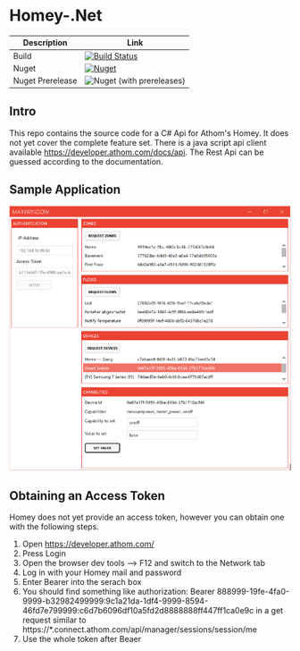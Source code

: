 # Homey-.Net

|Description      |Link        |
|-----------------|------------|
|Build            |[![Build Status](https://my-tech-projects.visualstudio.com/Homey-.Net/_apis/build/status/Release%20Build?branchName=master)](https://my-tech-projects.visualstudio.com/Homey-.Net/_build/latest?definitionId=12&branchName=master)|
|Nuget            |[![Nuget](https://img.shields.io/nuget/v/Homey.Net)](https://www.nuget.org/packages/Homey.Net)|
|Nuget Prerelease |![Nuget (with prereleases)](https://img.shields.io/nuget/vpre/Homey.Net)

## Intro
This repo contains the source code for a C# Api for Athom's Homey.
It does not yet cover the complete feature set.
There is a java script api client available https://developer.athom.com/docs/api.
The Rest Api can be guessed according to the documentation.

## Sample Application
![Screenshot](docu/screenshot.png)

## Obtaining an Access Token
Homey does not yet provide an access token, however you can obtain one with the following steps.

1. Open https://developer.athom.com/
2. Press Login
3. Open the browser dev tools --> F12 and switch to the Network tab
4. Log in with your Homey mail and password
5. Enter Bearer into the serach box
6. You should find something like authorization: Bearer 888999-19fe-4fa0-9999-b32982499999:9c1a21da-1df4-9999-8594-46fd7e799999:c6d7b6096df10a5fd2d8888888ff447ff1ca0e9c
in a get request similar to https://*.connect.athom.com/api/manager/sessions/session/me
7. Use the whole token after Beaer
